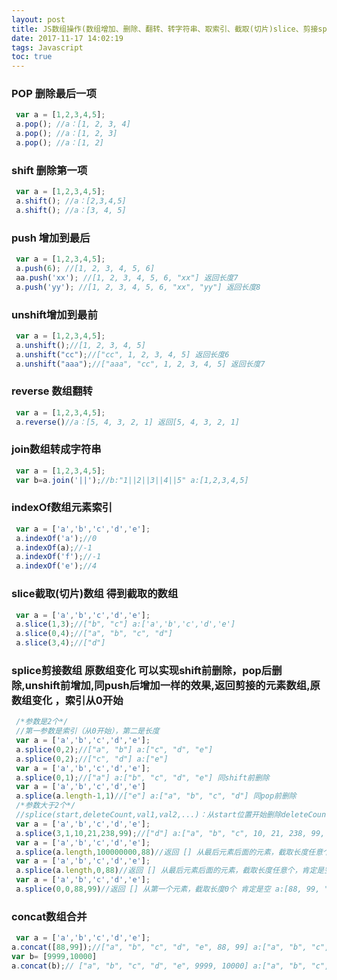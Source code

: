 ```yaml
---
layout: post
title: JS数组操作(数组增加、删除、翻转、转字符串、取索引、截取(切片)slice、剪接splice、数组合并)
date: 2017-11-17 14:02:19
tags: Javascript
toc: true
---
```

### POP 删除最后一项
```javascript
 var a = [1,2,3,4,5];
 a.pop(); //a：[1, 2, 3, 4]
 a.pop(); //a：[1, 2, 3]
 a.pop(); //a：[1, 2]
```
### shift 删除第一项
```javascript
 var a = [1,2,3,4,5]; 
 a.shift(); //a：[2,3,4,5]
 a.shift(); //a：[3, 4, 5]
```
<!-- more -->
### push 增加到最后
```javascript
 var a = [1,2,3,4,5]; 
 a.push(6); //[1, 2, 3, 4, 5, 6]
 aa.push('xx'); //[1, 2, 3, 4, 5, 6, "xx"] 返回长度7
 a.push('yy'); //[1, 2, 3, 4, 5, 6, "xx", "yy"] 返回长度8
```
### unshift增加到最前
```javascript
 var a = [1,2,3,4,5]; 
 a.unshift();//[1, 2, 3, 4, 5]
 a.unshift("cc");//["cc", 1, 2, 3, 4, 5] 返回长度6
 a.unshift("aaa");//["aaa", "cc", 1, 2, 3, 4, 5] 返回长度7
```
### reverse 数组翻转
```javascript
 var a = [1,2,3,4,5]; 
 a.reverse()//a：[5, 4, 3, 2, 1] 返回[5, 4, 3, 2, 1]
```
### join数组转成字符串
```javascript
 var a = [1,2,3,4,5]; 
 var b=a.join('||');//b:"1||2||3||4||5" a:[1,2,3,4,5] 
```
### indexOf数组元素索引
```javascript
 var a = ['a','b','c','d','e']; 
 a.indexOf('a');//0
 a.indexOf(a);//-1
 a.indexOf('f');//-1
 a.indexOf('e');//4
```
### slice截取(切片)数组 得到截取的数组
```javascript
 var a = ['a','b','c','d','e']; 
 a.slice(1,3);//["b", "c"] a:['a','b','c','d','e']
 a.slice(0,4);//["a", "b", "c", "d"]
 a.slice(3,4);//["d"]
```
### splice剪接数组 原数组变化 可以实现shift前删除，pop后删除,unshift前增加,同push后增加一样的效果,返回剪接的元素数组,原数组变化 ，索引从0开始
```javascript
 /*参数是2个*/
 //第一参数是索引（从0开始），第二是长度
 var a = ['a','b','c','d','e']; 
 a.splice(0,2);//["a", "b"] a:["c", "d", "e"]
 a.splice(0,2);//["c", "d"] a:["e"]
 var a = ['a','b','c','d','e']; 
 a.splice(0,1);//["a"] a:["b", "c", "d", "e"] 同shift前删除
 var a = ['a','b','c','d','e']
 a.splice(a.length-1,1)//["e"] a:["a", "b", "c", "d"] 同pop前删除
 /*参数大于2个*/
 //splice(start,deleteCount,val1,val2,...)：从start位置开始删除deleteCount项，并从该位置起插入val1,val2,... 
 var a = ['a','b','c','d','e']; 
 a.splice(3,1,10,21,238,99);//["d"] a:["a", "b", "c", 10, 21, 238, 99, "e"]
 var a = ['a','b','c','d','e']; 
 a.splice(a.length,100000000,88)//返回 [] 从最后元素后面的元素，截取长度任意个，肯定是空 a：["a", "b", "c", "d", "e", 88] 同push后增加
 var a = ['a','b','c','d','e']; 
 a.splice(a.length,0,88)//返回 [] 从最后元素后面的元素，截取长度任意个，肯定是空 a：["a", "b", "c", "d", "e", 88] 同push后增加
 var a = ['a','b','c','d','e'];
 a.splice(0,0,88,99)//返回 [] 从第一个元素，截取长度0个 肯定是空 a:[88, 99, "a", "b", "c", "d", "e"] 同unshift前增加
```
### concat数组合并
```javascript
 var a = ['a','b','c','d','e']; 
a.concat([88,99]);//["a", "b", "c", "d", "e", 88, 99] a:["a", "b", "c", "d", "e"]
var b= [9999,10000]
a.concat(b);// ["a", "b", "c", "d", "e", 9999, 10000] a:["a", "b", "c", "d", "e"]
```